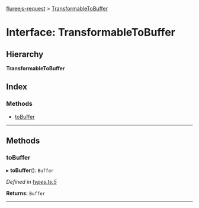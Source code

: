 [flureejs-request](../README.md) > [TransformableToBuffer](../interfaces/transformabletobuffer.md)

# Interface: TransformableToBuffer

## Hierarchy

**TransformableToBuffer**

## Index

### Methods

- [toBuffer](transformabletobuffer.md#tobuffer)

---

## Methods

<a id="tobuffer"></a>

### toBuffer

▸ **toBuffer**(): `Buffer`

_Defined in [types.ts:5](https://github.com/StylusFrost/flureejs-request/blob/ed511ef/src/types.ts#L5)_

**Returns:** `Buffer`

---

